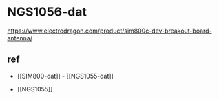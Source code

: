 
# NGS1056-dat

https://www.electrodragon.com/product/sim800c-dev-breakout-board-antenna/



## ref 

- [[SIM800-dat]] - [[NGS1055-dat]]

- [[NGS1055]]